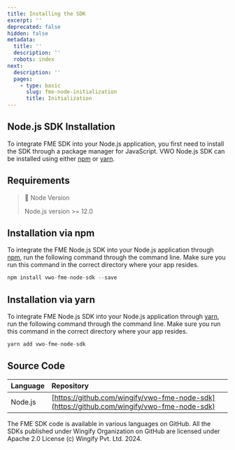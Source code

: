 ```yaml
---
title: Installing the SDK
excerpt: ''
deprecated: false
hidden: false
metadata:
  title: ''
  description: ''
  robots: index
next:
  description: ''
  pages:
    - type: basic
      slug: fme-node-initialization
      title: Initialization
---
```

## Node.js SDK Installation

To integrate FME SDK into your Node.js application, you first need to install the SDK through a package manager for JavaScript. VWO Node.js SDK can be installed using either [npm](https://www.npmjs.com/) or [yarn](https://yarnpkg.com/en/).

## Requirements

> 📘 Node Version
>
> Node.js version >= 12.0

## Installation via npm

To integrate the FME Node.js SDK into your Node.js application through [npm](https://www.npmjs.com/), run the following command through the command line. Make sure you run this command in the correct directory where your app resides.

```javascript Shell
npm install vwo-fme-node-sdk --save
```

## Installation via yarn

To integrate FME Node.js SDK into your Node.js application through [yarn](https://yarnpkg.com/en/), run the following command through the command line. Make sure you run this command in the correct directory where your app resides.

```javascript Shell
yarn add vwo-fme-node-sdk
```

## Source Code

| Language | Repository                                                                                 |
| :------- | :----------------------------------------------------------------------------------------- |
| Node.js  | [https://github.com/wingify/vwo-fme-node-sdk](https://github.com/wingify/vwo-fme-node-sdk) |

The FME SDK code is available in various languages on GitHub. All the SDKs published under Wingify Organization on GitHub are licensed under Apache 2.0 License (c) Wingify Pvt. Ltd. 2024.
